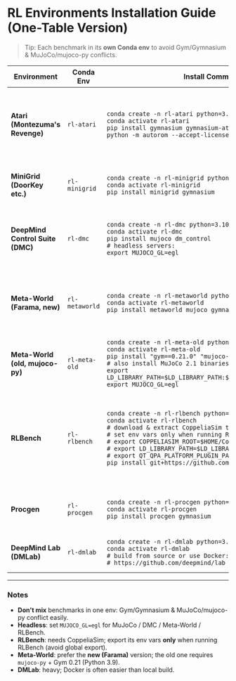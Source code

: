 # RL Environments Installation Guide (One-Table Version)

> Tip: Each benchmark in its **own Conda env** to avoid Gym/Gymnasium & MuJoCo/mujoco-py conflicts.

| Environment | Conda Env | Install Commands | Quick Test |
|---|---|---|---|
| **Atari (Montezuma's Revenge)** | `rl-atari` | `conda create -n rl-atari python=3.10 -y`<br>`conda activate rl-atari`<br>`pip install gymnasium gymnasium-atari autorom`<br>`python -m autorom --accept-license` | `import gymnasium as gym`<br><br>`env = gym.make("ALE/MontezumaRevenge-v5")`<br>`obs, info = env.reset(seed=0)`<br>`for _ in range(5):`<br>`    obs, r, term, trunc, info = env.step(env.action_space.sample())`<br>`    if term or trunc:`<br>`        obs, info = env.reset()`<br>`print("Atari OK")` |
| **MiniGrid (DoorKey etc.)** | `rl-minigrid` | `conda create -n rl-minigrid python=3.10 -y`<br>`conda activate rl-minigrid`<br>`pip install minigrid gymnasium` | `import gymnasium as gym, minigrid`<br><br>`env = gym.make("MiniGrid-DoorKey-8x8-v0")`<br>`obs, info = env.reset(seed=0)`<br>`obs, r, term, trunc, info = env.step(env.action_space.sample())`<br>`print("MiniGrid OK")` |
| **DeepMind Control Suite (DMC)** | `rl-dmc` | `conda create -n rl-dmc python=3.10 -y`<br>`conda activate rl-dmc`<br>`pip install mujoco dm_control`<br>`# headless servers:`<br>`export MUJOCO_GL=egl` | `from dm_control import suite`<br><br>`env = suite.load("cheetah", "run")`<br>`ts = env.reset()`<br>`for _ in range(5):`<br>`    action = env.action_spec().generate_value()`<br>`    ts = env.step(action)`<br>`print("DMC OK")` |
| **Meta-World (Farama, new)** | `rl-metaworld` | `conda create -n rl-metaworld python=3.10 -y`<br>`conda activate rl-metaworld`<br>`pip install metaworld mujoco gymnasium` | `import metaworld, random`<br>`from metaworld.envs import ALL_V2_ENVIRONMENTS_GOAL_OBSERVABLE`<br><br>`env_id = random.choice(list(ALL_V2_ENVIRONMENTS_GOAL_OBSERVABLE.keys()))`<br>`env = ALL_V2_ENVIRONMENTS_GOAL_OBSERVABLE[env_id]()`<br>`obs, info = env.reset(seed=0)`<br>`obs, r, term, trunc, info = env.step(env.action_space.sample())`<br>`print("MetaWorld new OK")` |
| **Meta-World (old, mujoco-py)** | `rl-meta-old` | `conda create -n rl-meta-old python=3.9 -y`<br>`conda activate rl-meta-old`<br>`pip install "gym==0.21.0" "mujoco-py==2.1.2.14" metaworld`<br>`# also install MuJoCo 2.1 binaries to ~/.mujoco/mujoco210`<br>`export LD_LIBRARY_PATH=$LD_LIBRARY_PATH:$HOME/.mujoco/mujoco210/bin`<br>`export MUJOCO_GL=egl` | `import metaworld`<br><br>`mt = metaworld.ML1('pick-place-v2')`<br>`env = mt.train_classes['pick-place-v2']()`<br>`obs = env.reset()`<br>`obs, r, done, info = env.step(env.action_space.sample())`<br>`print("MetaWorld old OK")` |
| **RLBench** | `rl-rlbench` | `conda create -n rl-rlbench python=3.10 -y`<br>`conda activate rl-rlbench`<br>`# download & extract CoppeliaSim to $HOME/CoppeliaSim`<br>`# set env vars only when running RLBench:`<br>`# export COPPELIASIM_ROOT=$HOME/CoppeliaSim`<br>`# export LD_LIBRARY_PATH=$LD_LIBRARY_PATH:$COPPELIASIM_ROOT`<br>`# export QT_QPA_PLATFORM_PLUGIN_PATH=$COPPELIASIM_ROOT`<br>`pip install git+https://github.com/stepjam/RLBench.git` | `import numpy as np`<br>`from rlbench.action_modes import MoveArmThenGripper`<br>`from rlbench.action_modes.arm_action_modes import JointVelocity`<br>`from rlbench.action_modes.gripper_action_modes import Discrete`<br>`from rlbench.environment import Environment`<br>`from rlbench.tasks import ReachTarget`<br><br>`env = Environment(MoveArmThenGripper(JointVelocity(), Discrete()))`<br>`env.launch(); task = env.get_task(ReachTarget)`<br>`desc, obs = task.reset()`<br>`obs, r, done = task.step(np.zeros(env.action_shape))`<br>`print("RLBench OK"); env.shutdown()` |
| **Procgen** | `rl-procgen` | `conda create -n rl-procgen python=3.10 -y`<br>`conda activate rl-procgen`<br>`pip install procgen gymnasium` | `import gymnasium as gym, procgen`<br><br>`env = gym.make("procgen:procgen-coinrun-v0")`<br>`obs, info = env.reset(seed=0)`<br>`obs, r, term, trunc, info = env.step(env.action_space.sample())`<br>`print("Procgen OK")` |
| **DeepMind Lab (DMLab)** | `rl-dmlab` | `conda create -n rl-dmlab python=3.10 -y`<br>`conda activate rl-dmlab`<br>`# build from source or use Docker:`<br>`# https://github.com/deepmind/lab` | `import deepmind_lab as lab`<br><br>`env = lab.Lab("seekavoid_arena_01", ["RGB_INTERLEAVED"])`<br>`obs = env.reset()`<br>`print("DMLab OK")` |

---

### Notes

- **Don't mix** benchmarks in one env: Gym/Gymnasium & MuJoCo/mujoco-py conflict easily.  
- **Headless**: set `MUJOCO_GL=egl` for MuJoCo / DMC / Meta-World / RLBench.  
- **RLBench**: needs CoppeliaSim; export its env vars **only** when running RLBench (avoid global export).  
- **Meta-World**: prefer the **new (Farama)** version; the old one requires `mujoco-py` + Gym 0.21 (Python 3.9).  
- **DMLab**: heavy; Docker is often easier than local build.